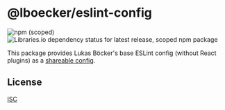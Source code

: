 # @lboecker/eslint-config

![npm (scoped)](https://img.shields.io/npm/v/@lboecker/eslint-config)
![Libraries.io dependency status for latest release, scoped npm package](https://img.shields.io/librariesio/release/npm/@lboecker/eslint-config)

This package provides Lukas Böcker's base ESLint config (without React
plugins) as a [shareable config][].

## License

[ISC](LICENSE)

[shareable config]: https://eslint.org/docs/developer-guide/shareable-configs
